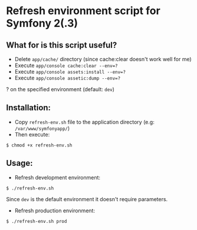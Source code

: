 # Refresh environment script for Symfony 2(.3)

## What for is this script useful?

- Delete `app/cache/` directory (since cache:clear doesn't work well for me)
- Execute `app/console cache:clear --env=?`
- Execute `app/console assets:install --env=?`
- Execute `app/console assetic:dump --env=?`

? on the specified environment (default: `dev`)

## Installation:

- Copy `refresh-env.sh` file to the application directory (e.g: `/var/www/symfonyapp/`)
- Then execute:
```
$ chmod +x refresh-env.sh
```

## Usage:

- Refresh development environment:

```
$ ./refresh-env.sh
```

Since `dev` is the default environment it doesn't require parameters.

- Refresh production environment:
```
$ ./refresh-env.sh prod
```


